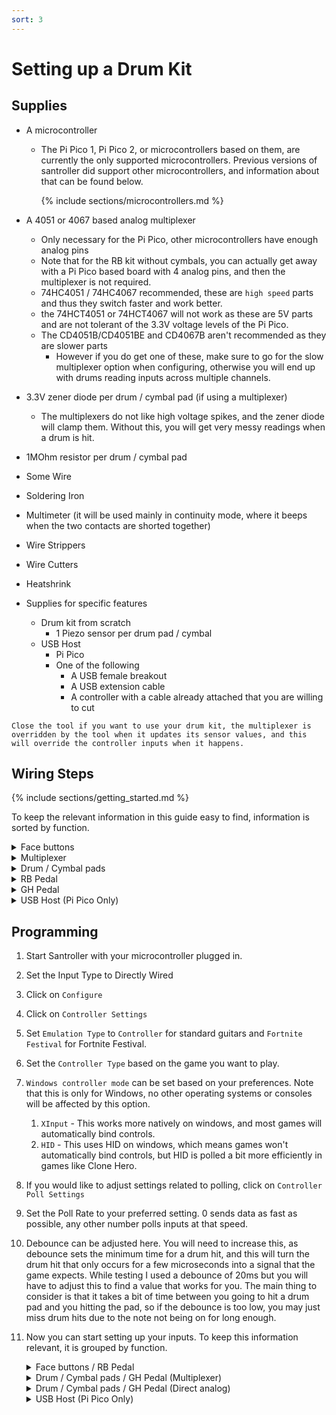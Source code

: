```yaml
---
sort: 3
---
```


# Setting up a Drum Kit

## Supplies

- A microcontroller

  - The Pi Pico 1, Pi Pico 2, or microcontrollers based on them, are currently the only supported microcontrollers. Previous versions of santroller did support other microcontrollers, and information about that can be found below.

    {% include sections/microcontrollers.md %}

- A 4051 or 4067 based analog multiplexer
  - Only necessary for the Pi Pico, other microcontrollers have enough analog pins
  - Note that for the RB kit without cymbals, you can actually get away with a Pi Pico based board with 4 analog pins, and then the multiplexer is not required.
  - 74HC4051 / 74HC4067 recommended, these are `high speed` parts and thus they switch faster and work better.
  - the 74HCT4051 or 74HCT4067 will not work as these are 5V parts and are not tolerant of the 3.3V voltage levels of the Pi Pico.
  - The CD4051B/CD4051BE and CD4067B aren't recommended as they are slower parts
    - However if you do get one of these, make sure to go for the slow multiplexer option when configuring, otherwise you will end up with drums reading inputs across multiple channels.

- 3.3V zener diode per drum / cymbal pad (if using a multiplexer)
  - The multiplexers do not like high voltage spikes, and the zener diode will clamp them. Without this, you will get very messy readings when a drum is hit.

- 1MOhm resistor per drum / cymbal pad
- Some Wire
- Soldering Iron
- Multimeter (it will be used mainly in continuity mode, where it beeps when the two contacts are shorted together)
- Wire Strippers
- Wire Cutters
- Heatshrink

- Supplies for specific features
  - Drum kit from scratch
    - 1 Piezo sensor per drum pad / cymbal
  - USB Host
    - Pi Pico
    - One of the following
      - A USB female breakout
      - A USB extension cable
      - A controller with a cable already attached that you are willing to cut

```note
Close the tool if you want to use your drum kit, the multiplexer is overridden by the tool when it updates its sensor values, and this will override the controller inputs when it happens.
```

## Wiring Steps

{% include sections/getting_started.md %}

To keep the relevant information in this guide easy to find, information is sorted by function.

<details>
    <summary>Face buttons</summary>

1. Trace the pads on the drum PCB that contains the face buttons. The face buttons should have a common ground, you should see this as a trace that connects multiple buttons together. Find some way to connect a wire to this, if there is a test pad or something you can solder to, solder your wire to that, otherwise you will need to scrape back one of the traces with a knife so you can solder to that. Solder this to ground on your microcontroller.
2. Follow the traces for the other side of each button, and solder a wire to them in a similar way as the common wire. Then solder that to a digital pin on your microcontroller.

</details>

<details>
    <summary>Multiplexer</summary>

[![4051](/assets/images/cd4051.png)](/assets/images/cd4051.png)
[![4067](/assets/images/cd4067.png)](/assets/images/cd4067.png)

1. Wire V<subCC</sub> on the multiplexer to 3v3 on the Pico.
2. Wire V<sub>SS</sub> to GND on your Pico
3. If your multiplexer has a V<sub>EE</sub>, also wire that to ground on the Pi Pico. V<sub>EE</sub> allows for using the multiplexer with negative voltages, but since we aren't doing this we set it to ground to disable that feature.
4. Also wire INH / Inhibit to ground, if this exists on your multiplexer. This pin disables the I/O if it is driven high, so we ground it to make sure the chip is always enabled.
5. Wire the analog output (Often labelled COM or common in/out, but also labelled SIG on some breakout boards) on the multiplexer to an analog pin on your Pi Pico.
6. Wire A/S0, B/S1 and C/S2 (and D/S3 for the 16 channel multiplexer) to seperate digital pins on your Pi Pico.
7. Wire each drum pad to a different channel on the multiplexer.

</details>

<details>
    <summary>Drum / Cymbal pads</summary>

```danger
   Note that the piezo is directional and does need to be wired in the correct way. If it doesn't work, swap the wires around.
```
1. Disconnect the piezos from the main drum PCB.
2. Solder the black wire from the piezo to ground.
3. Solder the red wire to an analog input on the multiplexer / micocontroller.
4. Solder a 1Mohm resistor between the analog input your piezo is connected to on your multiplexer / microcontroller and ground
5. Solder a diode between the analog input your piezo is connected to on your multiplexer / microcontroller and ground

</details>

<details>
    <summary>RB Pedal</summary>

1. The pedal connector has two wires coming out of it. Connect one to ground and one to a digital pin on your microcontroller.

</details>

<details>
    <summary>GH Pedal</summary>

1. Solder the one wire from the pedal connector to ground.
2. Solder the other wire to an analog input on the multiplexer for the Pi Pico, or to an analog pin on your micocontroller if your microcontroller has enough analog pins.
3. Solder a 1Mohm resistor between the two wires on the pedal connector.

</details>

<details>
    <summary>USB Host (Pi Pico Only)</summary>
If you want to use your controller on an unmodifed Xbox 360 or Xbox One or Xbox Series, you can connect a USB port to the Pi Pico.

[![usb](/assets/images/usb.png)](/assets/images/usb.png)

1. If you are using a USB extension cable, cut it in half and expose the four cables.
2. Hook up the V+ / VBUS (Red) to the VBUS pin on your Pi Pico
3. Hook up the V- / GND (Black) to ground on your Pi Pico
4. Hook up D+ (Green) to a unused digital pin.
5. Hook up D- (White) to the digital pin directly after D+. For example, you can hook up D+ to GP2 and D- to GP3.

</details>

## Programming

1.  Start Santroller with your microcontroller plugged in.
2.  Set the Input Type to Directly Wired
3.  Click on `Configure`
4.  Click on `Controller Settings`
5.  Set `Emulation Type` to `Controller` for standard guitars and `Fortnite Festival` for Fortnite Festival.
6.  Set the `Controller Type` based on the game you want to play.
7.  `Windows controller mode` can be set based on your preferences. Note that this is only for Windows, no other operating systems or consoles will be affected by this option.
    1. `XInput` - This works more natively on windows, and most games will automatically bind controls.
    2. `HID` - This uses HID on windows, which means games won't automatically bind controls, but HID is polled a bit more efficiently in games like Clone Hero.
8.  If you would like to adjust settings related to polling, click on `Controller Poll Settings`
9.  Set the Poll Rate to your preferred setting. 0 sends data as fast as possible, any other number polls inputs at that speed.
10. Debounce can be adjusted here. You will need to increase this, as debounce sets the minimum time for a drum hit, and this will turn the drum hit that only occurs for a few microseconds into a signal that the game expects. While testing I used a debounce of 20ms but you will have to adjust this to find a value that works for you. The main thing to consider is that it takes a bit of time between you going to hit a drum pad and you hitting the pad, so if the debounce is too low, you may just miss drum hits due to the note not being on for long enough.
11. Now you can start setting up your inputs. To keep this information relevant, it is grouped by function.
    <details>
      <summary>Face buttons / RB Pedal</summary>

    1. Click on the button you want to configure, and make sure the `Input Type` is set to `Digital Pin Input`.
    2. Make sure `Pin Mode` is set to `Pull Up`.
    3. Click on the `Find Pin` button, and then press the button on the guitar. If you have wired everything correctly, the tool should detect the pin and the icon for that button should now light up whenever the button is pressed.

    </details>

    <details>
      <summary>Drum / Cymbal pads / GH Pedal (Multiplexer)</summary>

    4. Click on the drum pad in question
    5. Set the `Input Type` to multiplexer
    6. Set the S0, S1, S2 (and S3 for a 4067 based multiplexer) pins
    7. Set the analog output / SIG / COM pin to the analog pin you wired it to
    8. Hit the drum pad in question. You should see the raw value for the drum pad change.
    9. Hit the pad lightly, and drag the minimum up so that it registers small hits.
    10. Hit nearby pads and make sure that the vibrations from those pads don't activate the pad you are configuring. If they do, then increase the minimum. You should end up with each pad registering hits, without crosstalk or needing to hit the pads too hard.

    </details>

    <details>
      <summary>Drum / Cymbal pads / GH Pedal (Direct analog)</summary>

    11. Click on the drum pad in question
    12. Set the `input type` to `Analog Pin Input`
    13. Click on `Find Pin` and then hit the drum pad in question, it should detect the drum that was just hit.
    14. Hit the drum pad in question. You should see the raw value for the drum pad change.
    15. Hit the pad lightly, and drag the minimum up so that it registers small hits.
    16. Hit nearby pads and make sure that the vibrations from those pads don't activate the pad you are configuring. If they do, then increase the minimum. You should end up with each pad registering hits, without crosstalk or needing to hit the pads too hard.

    </details>

    <details>
      <summary>USB Host (Pi Pico Only)</summary>

    17. Click on Add setting
    18. Find and add `USB Host inputs`
    19. Bind D+
    20. Hit Save
    21. If you plug in a supported controller, the tool should detect it and tell you what it is.
    22. If you have a modded xbox and are using `usbdsecpatch`, you can disable `Authentication for Xbox 360`.

    </details>
